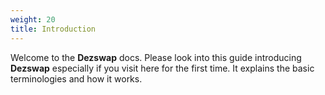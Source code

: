 ```yaml
---
weight: 20
title: Introduction
---
```


Welcome to the **Dezswap** docs. Please look into this guide introducing **Dezswap** especially if you visit here for the first time. It explains the basic terminologies and how it works.
